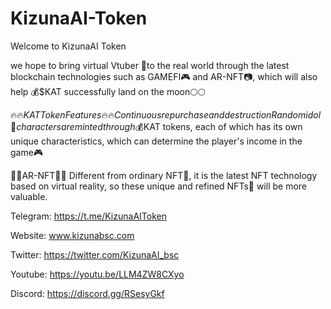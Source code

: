 # KizunaAI-Token

Welcome to KizunaAI Token

we hope to bring virtual Vtuber 🤩to the real world through the latest blockchain technologies such as GAMEFI🎮 and AR-NFT📷, which will also help 💰$KAT successfully land on the moon🌕🌕

🔥🔥$KAT Token Features🔥🔥
Continuous repurchase and destruction
Random idol🥳 characters are minted through 💰$KAT tokens, each of which has its own unique characteristics, which can determine the player's income in the game🎮

🔹🔹AR-NFT🔹🔹
Different from ordinary NFT💎, it is the latest NFT technology based on virtual reality, so these unique and refined NFTs💎 will be more valuable.


Telegram: https://t.me/KizunaAIToken

Website: www.kizunabsc.com

Twitter: https://twitter.com/KizunaAI_bsc

Youtube: https://youtu.be/LLM4ZW8CXyo

Discord: https://discord.gg/RSesyGkf
